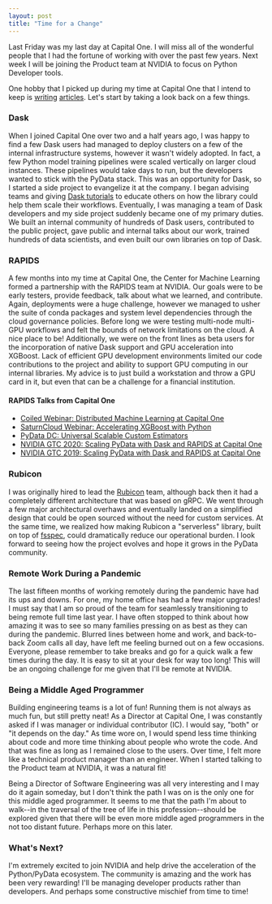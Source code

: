```yaml
---
layout: post
title: "Time for a Change"
---
```


Last Friday was my last day at Capital One. I will miss all of the wonderful
people that I had the fortune of working with over the past few years. Next week I
will be joining the Product team at NVIDIA to focus on Python Developer tools.

One hobby that I picked up during my time at Capital One that I intend to keep is
[writing](https://medium.com/capital-one-tech/custom-machine-learning-estimators-at-scale-on-dask-rapids-e2b9519a6d1f)
[articles](https://medium.com/capital-one-tech/dask-and-rapids-the-next-big-things-for-data-science-and-machine-learning-at-capital-one-d4bba136cc70).
Let's start by taking a look back on a few things.

### Dask

When I joined Capital One over two and a half years ago, I was happy to find a
few Dask users had managed to deploy clusters on a few of the internal
infrastructure systems, however it wasn't widely adopted. In fact, a few Python
model training pipelines were scaled vertically on larger cloud instances. These
pipelines would take days to run, but the developers wanted to stick with the
PyData stack. This was an opportunity for Dask, so I started a side project to
evangelize it at the company. I began advising teams and giving [Dask
tutorials](https://github.com/dask/dask-tutorial) to educate others on how the
library could help them scale their workflows. Eventually, I was managing a team
of Dask developers and my side project suddenly became one of my primary duties.
We built an internal community of hundreds of Dask users, contributed to the
public project, gave public and internal talks about our work, trained hundreds
of data scientists, and even built our own libraries on top of Dask.

### RAPIDS

A few months into my time at Capital One, the Center for Machine Learning formed
a partnership with the RAPIDS team at NVIDIA. Our goals were to be early
testers, provide feedback, talk about what we learned, and contribute. Again,
deployments were a huge challenge, however we managed to usher the suite of
conda packages and system level dependencies through the cloud governance
policies. Before long we were testing multi-node multi-GPU workflows and felt
the bounds of network limitations on the cloud. A nice place to be!
Additionally, we were on the front lines as beta users for the incorporation of
native Dask support and GPU acceleration into XGBoost. Lack of efficient GPU
development environments limited our code contributions to the project and
ability to support GPU computing in our internal libraries. My advice is to just
build a workstation and throw a GPU card in it, but even that can be a challenge
for a financial institution.

#### RAPIDS Talks from Capital One

- [Coiled Webinar: Distributed Machine Learning at Capital One](https://coiled.io/distributed-machine-learning-at-capital-one/)
- [SaturnCloud Webinar: Accelerating XGBoost with Python](https://youtu.be/EzByVK_-nog)
- [PyData DC: Universal Scalable Custom Estimators](https://youtu.be/Fc5N5H2J3R4)
- [NVIDIA GTC 2020: Scaling PyData with Dask and RAPIDS at Capital One](https://developer.nvidia.com/gtc/2020/video/s22136-vid)
- [NVIDIA GTC 2019: Scaling PyData with Dask and RAPIDS at Capital One](https://developer.nvidia.com/gtc-dc/2019/video/dc91273-vid)

### Rubicon

I was originally hired to lead the
[Rubicon](https://github.com/capitalone/rubicon-ml) team, although back then it
had a completely different architecture that was based on gRPC. We went through
a few major architectural overhaws and eventually landed on a simplified design
that could be open sourced without the need for custom services. At the same
time, we realized how making Rubicon a "serverless" library, built on top of
[fsspec](https://filesystem-spec.readthedocs.io/en/latest/), could dramatically
reduce our operational burden. I look forward to seeing how the project evolves
and hope it grows in the PyData community.

### Remote Work During a Pandemic

The last fifteen months of working remotely during the pandemic have had its ups
and downs. For one, my home office has had a few major upgrades! I must say that
I am so proud of the team for seamlessly transitioning to being remote full time
last year. I have often stopped to think about how amazing it was to see so many
families pressing on as best as they can during the pandemic. Blurred lines
between home and work, and back-to-back Zoom calls all day, have left me feeling
burned out on a few occasions. Everyone, please remember to take breaks and go
for a quick walk a few times during the day. It is easy to sit at your desk for
way too long! This will be an ongoing challenge for me given that I'll be remote
at NVIDIA.

### Being a Middle Aged Programmer

Building engineering teams is a lot of fun! Running them is not always as much
fun, but still pretty neat! As a Director at Capital One, I was constantly asked
if I was manager or individual contributor (IC). I would say, "both" or "it
depends on the day." As time wore on, I would spend less time thinking about
code and more time thinking about people who wrote the code. And that was fine
as long as I remained close to the users. Over time, I felt more like a
technical product manager than an engineer. When I started talking to the
Product team at NVIDIA, it was a natural fit!

Being a Director of Software Engineering was all very interesting and I may do
it again someday, but I don't think the path I was on is the only one for this
middle aged programmer. It seems to me that the path I'm about to walk--in the
traversal of the tree of life in this profession--should be explored given that
there will be even more middle aged programmers in the not too distant future.
Perhaps more on this later.

### What's Next?

I'm extremely excited to join NVIDIA and help drive the acceleration of the
Python/PyData ecosystem. The community is amazing and the work has been very
rewarding! I'll be managing developer products rather than developers.
And perhaps some constructive mischief from time to time!
